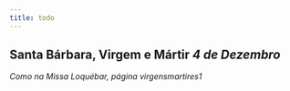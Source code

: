 ```yaml
---
title: todo
---
```

<h2 class="text-center">Santa Bárbara, Virgem e Mártir <em>4 de Dezembro</em></h2>

<em>Como na Missa Loquébar, página virgensmartires1</em>